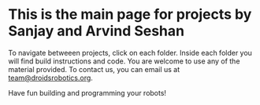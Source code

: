 <h1>This is the main page for projects by Sanjay and Arvind Seshan</h1>

To navigate betweeen projects, click on each folder. Inside each folder you will find build instructions and code. You are welcome to use any of the material provided.  To contact us, you can email us at team@droidsrobotics.org.

Have fun building and programming your robots!

